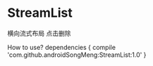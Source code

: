 # StreamList
横向流式布局 点击删除


How to use?
	dependencies {
	        compile 'com.github.androidSongMeng:StreamList:1.0'
	}

